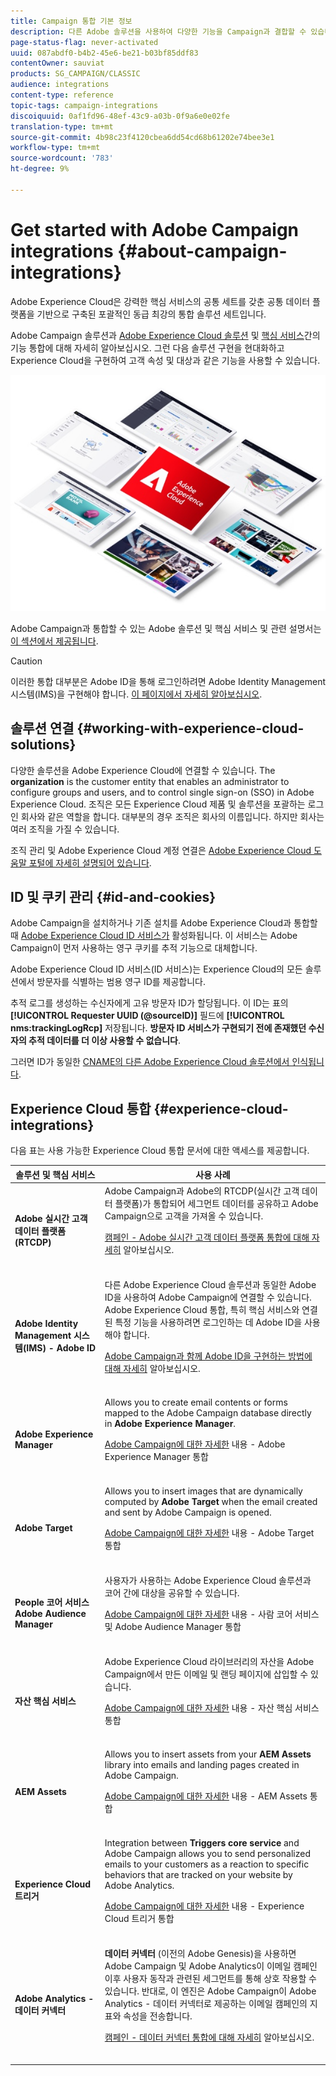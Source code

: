 ```yaml
---
title: Campaign 통합 기본 정보
description: 다른 Adobe 솔루션을 사용하여 다양한 기능을 Campaign과 결합할 수 있습니다.
page-status-flag: never-activated
uuid: 087abdf0-b4b2-45e6-be21-b03bf85ddf83
contentOwner: sauviat
products: SG_CAMPAIGN/CLASSIC
audience: integrations
content-type: reference
topic-tags: campaign-integrations
discoiquuid: 0af1fd96-48ef-43c9-a03b-0f9a6e0e02fe
translation-type: tm+mt
source-git-commit: 4b98c23f4120cbea6dd54cd68b61202e74bee3e1
workflow-type: tm+mt
source-wordcount: '783'
ht-degree: 9%

---
```



# Get started with Adobe Campaign integrations {#about-campaign-integrations}

Adobe Experience Cloud은 강력한 핵심 서비스의 공통 세트를 갖춘 공통 데이터 플랫폼을 기반으로 구축된 포괄적인 동급 최강의 통합 솔루션 세트입니다.

Adobe Campaign 솔루션과 [Adobe Experience Cloud 솔루션](https://docs.adobe.com/content/help/en/core-services/interface/marketing-cloud-integrations.html) 및 [핵심 서비스](https://docs.adobe.com/content/help/en/core-services/interface/about-core-services/core-services.html)간의 기능 통합에 대해 자세히 알아보십시오. 그런 다음 솔루션 구현을 현대화하고 Experience Cloud을 구현하여 고객 속성 및 대상과 같은 기능을 사용할 수 있습니다.

![](assets/ExCloud-solutions.png)

Adobe Campaign과 통합할 수 있는 Adobe 솔루션 및 핵심 서비스 및 관련 설명서는 [이 섹션에서 제공됩니다](#experience-cloud-integrations).

>[!CAUTION]
>
>이러한 통합 대부분은 Adobe ID을 통해 로그인하려면 Adobe Identity Management 시스템(IMS)을 구현해야 합니다. [이 페이지에서 자세히 알아보십시오](../../integrations/using/about-adobe-id.md).


## 솔루션 연결 {#working-with-experience-cloud-solutions}

다양한 솔루션을 Adobe Experience Cloud에 연결할 수 있습니다. The **organization** is the customer entity that enables an administrator to configure groups and users, and to control single sign-on (SSO) in Adobe Experience Cloud. 조직은 모든 Experience Cloud 제품 및 솔루션을 포괄하는 로그인 회사와 같은 역할을 합니다. 대부분의 경우 조직은 회사의 이름입니다. 하지만 회사는 여러 조직을 가질 수 있습니다.

조직 관리 및 Adobe Experience Cloud 계정 연결은 [Adobe Experience Cloud 도움말 포털에 자세히 설명되어 있습니다](https://docs.adobe.com/content/help/ko-KR/core-services/interface/manage-users-and-products/organizations.html).

## ID 및 쿠키 관리 {#id-and-cookies}

Adobe Campaign을 설치하거나 기존 설치를 Adobe Experience Cloud과 통합할 때 [Adobe Experience Cloud ID 서비스가](https://docs.adobe.com/content/help/en/id-service/using/home.html) 활성화됩니다. 이 서비스는 Adobe Campaign이 먼저 사용하는 영구 쿠키를 추적 기능으로 대체합니다.

Adobe Experience Cloud ID 서비스(ID 서비스)는 Experience Cloud의 모든 솔루션에서 방문자를 식별하는 범용 영구 ID를 제공합니다.

추적 로그를 생성하는 수신자에게 고유 방문자 ID가 할당됩니다. 이 ID는 표의 **[!UICONTROL Requester UUID (@sourceID)]** 필드에 **[!UICONTROL nms:trackingLogRcp]** 저장됩니다. **방문자 ID 서비스가 구현되기 전에 존재했던 수신자의 추적 데이터를 더 이상 사용할 수 없습니다**.

그러면 ID가 동일한 [CNAME의 다른 Adobe Experience Cloud 솔루션에서 인식됩니다](https://docs.adobe.com/content/help/en/id-service/using/reference/analytics-reference/cname.html).

## Experience Cloud 통합 {#experience-cloud-integrations}

다음 표는 사용 가능한 Experience Cloud 통합 문서에 대한 액세스를 제공합니다.

<table> 
 <thead> 
  <tr> 
   <th> 솔루션 및 핵심 서비스<br /> </th> 
   <th> 사용 사례<br /> </th> 
  </tr> 
 </thead> 
 <tbody> 
  <tr> 
   <td> <strong>Adobe 실시간 고객 데이터 플랫폼(RTCDP)</strong><br /> </td> 
   <td> Adobe Campaign과 Adobe의 RTCDP(실시간 고객 데이터 플랫폼)가 통합되어 세그먼트 데이터를 공유하고 Adobe Campaign으로 고객을 가져올 수 있습니다.<br /> <p><a href="https://docs.adobe.com/content/help/en/experience-platform/rtcdp/destinations/destinations-cat/adobe-destinations/adobe-campaign-destination.html">캠페인 - Adobe 실시간 고객 데이터 플랫폼 통합에 대해 자세히</a> 알아보십시오.</p><br /> </td> 
  </tr> 
  <tr> 
   <td> <strong>Adobe Identity Management 시스템(IMS) - Adobe ID</strong><br /> </td> 
   <td> 다른 Adobe Experience Cloud 솔루션과 동일한 Adobe ID을 사용하여 Adobe Campaign에 연결할 수 있습니다.<br /> Adobe Experience Cloud 통합, 특히 핵심 서비스와 연결된 특정 기능을 사용하려면 로그인하는 데 Adobe ID을 사용해야 합니다.<br /> <p><a href="../../integrations/using/about-adobe-id.md">Adobe Campaign과 함께 Adobe ID을 구현하는 방법에 대해 자세히</a> 알아보십시오.</p><br /> </td> 
  </tr> 
  <tr> 
   <td> <strong>Adobe Experience Manager</strong><br /> </td> 
   <td> Allows you to create email contents or forms mapped to the Adobe Campaign database directly in <strong>Adobe Experience Manager</strong>.<br /> <p><a href="../../integrations/using/about-adobe-experience-manager.md">Adobe Campaign에 대한 자세한</a> 내용 - Adobe Experience Manager 통합</p><br /> </td> 
  </tr> 
  <tr> 
   <td> <strong>Adobe Target</strong><br /> </td> 
   <td> Allows you to insert images that are dynamically computed by <strong>Adobe Target</strong> when the email created and sent by Adobe Campaign is opened.<br /> <p><a href="../../integrations/using/integrating-with-adobe-target.md">Adobe Campaign에 대한 자세한</a> 내용 - Adobe Target 통합</p><br /> </td> 
  </tr> 
  <tr> 
   <td> <strong>People 코어 서비스</strong><br /> <strong>Adobe Audience Manager</strong><br /> </td> 
   <td> 사용자가 사용하는 Adobe Experience Cloud 솔루션과 코어 간에 대상을 공유할 수 있습니다.<br /> <p><a href="../../integrations/using/sharing-audiences-with-adobe-experience-cloud.md">Adobe Campaign에 대한 자세한</a> 내용 - 사람 코어 서비스 및 Adobe Audience Manager 통합</p><br /> </td> 
  </tr> 
  <tr> 
   <td> <strong>자산 핵심 서비스</strong><br /> </td> 
   <td> Adobe Experience Cloud 라이브러리의 자산을 Adobe Campaign에서 만든 이메일 및 랜딩 페이지에 삽입할 수 있습니다.<br /> <p><a href="../../integrations/using/configuring-access-to-assets.md#integrating-with-experience-cloud-assets">Adobe Campaign에 대한 자세한</a> 내용 - 자산 핵심 서비스 통합</p><br /> </td> 
  </tr> 
  <tr> 
   <td> <strong>AEM Assets</strong><br /> </td> 
   <td> Allows you to insert assets from your <strong>AEM Assets</strong> library into emails and landing pages created in Adobe Campaign.<br /> <p><a href="../../integrations/using/configuring-access-to-assets.md#integrating-with-aem-assets">Adobe Campaign에 대한 자세한</a> 내용 - AEM Assets 통합</p><br /> </td> 
  </tr> 
  <tr> 
   <td> <strong>Experience Cloud 트리거</strong><br /> </td> 
   <td> Integration between <strong>Triggers core service</strong> and Adobe Campaign allows you to send personalized emails to your customers as a reaction to specific behaviors that are tracked on your website by Adobe Analytics.<br /> <p><a href="https://helpx.adobe.com/kr/campaign/kb/triggers-and-campaign.html">Adobe Campaign에 대한 자세한</a> 내용 - Experience Cloud 트리거 통합</p><br /> </td> 
  </tr> 
  <tr> 
   <td> <strong>Adobe Analytics - 데이터 커넥터</strong><br /> </td> 
   <td> <strong>데이터 커넥터</strong> (이전의 Adobe Genesis)을 사용하면 Adobe Campaign 및 Adobe Analytics이 이메일 캠페인 이후 사용자 동작과 관련된 세그먼트를 통해 상호 작용할 수 있습니다. 반대로, 이 엔진은 Adobe Campaign이 Adobe Analytics - 데이터 커넥터로 제공하는 이메일 캠페인의 지표와 속성을 전송합니다.<br /> <p><a href="../../platform/using/adobe-analytics-data-connector.md">캠페인 - 데이터 커넥터 통합에 대해 자세히</a> 알아보십시오.</p><br /> </td> 
  </tr> 
 </tbody> 
</table>

